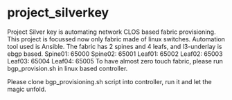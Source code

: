 # project_silverkey
Project Silver key is automating network CLOS based fabric provisioning. This project is focussed now only fabric made of linux switches.
Automation tool used is Ansible.
The fabric has 2 spines and 4 leafs, and l3-underlay is ebgp based.
Spine01: 65000
Spine02: 65001
Leaf01: 65002
Leaf02: 65003
Leaf03: 65004
Leaf04: 65005
To have almost zero touch fabric, please run bgp_provision.sh in linux based controller.


Please clone bgp_provisioning.sh script into controller, run it and let the magic unfold.
